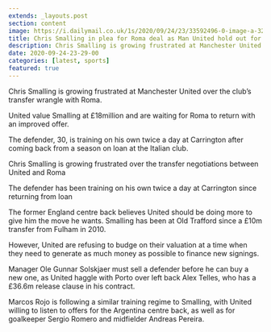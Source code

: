 ```yaml
---
extends: _layouts.post
section: content
image: https://i.dailymail.co.uk/1s/2020/09/24/23/33592496-0-image-a-32_1600985794182.jpg 
title: Chris Smalling in plea for Roma deal as Man United hold out for £18m 
description: Chris Smalling is growing frustrated at Manchester United over the clubs transfer wrangle with Roma. United are refusing to budge on their asking price of £18million. 
date: 2020-09-24-23-29-00 
categories: [latest, sports] 
featured: true 
--- 
```

Chris Smalling is growing frustrated at Manchester United over the club’s transfer wrangle with Roma. 

United value Smalling at £18million and are waiting for Roma to return with an improved offer.

The defender, 30, is training on his own twice a day at Carrington after coming back from a season on loan at the Italian club.

Chris Smalling is growing frustrated over the transfer negotiations between United and Roma

The defender has been training on his own twice a day at Carrington since returning from loan

The former England centre back believes United should be doing more to give him the move he wants. Smalling has been at Old Trafford since a £10m transfer from Fulham in 2010.

However, United are refusing to budge on their valuation at a time when they need to generate as much money as possible to finance new signings.

Manager Ole Gunnar Solskjaer must sell a defender before he can buy a new one, as United haggle with Porto over left back Alex Telles, who has a £36.6m release clause in his contract.

Marcos Rojo is following a similar training regime to Smalling, with United willing to listen to offers for the Argentina centre back, as well as for goalkeeper Sergio Romero and midfielder Andreas Pereira. 

